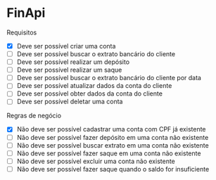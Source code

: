 # FinApi

Requisitos
* [x] Deve ser possível criar uma conta
* [ ] Deve ser possível buscar o extrato bancário do cliente
* [ ] Deve ser possível realizar um depósito
* [ ] Deve ser possível realizar um saque
* [ ] Deve ser possível buscar o extrato bancário do cliente por data
* [ ] Deve ser possível atualizar dados da conta do cliente
* [ ] Deve ser possível obter dados da conta do cliente
* [ ] Deve ser possível deletar uma conta

Regras de negócio
* [x] Não deve ser possível cadastrar uma conta com CPF já existente
* [ ] Não deve ser possível fazer depósito em uma conta não existente
* [ ] Não deve ser possível buscar extrato em uma conta não existente
* [ ] Não deve ser possível fazer saque em uma conta não existente
* [ ] Não deve ser possível excluir uma conta não existente
* [ ] Não deve ser possível fazer saque quando o saldo for insuficiente
